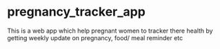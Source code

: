 # pregnancy_tracker_app
This is a web app which help pregnant women to tracker there health by getting weekly update on pregnancy, food/ meal reminder etc
